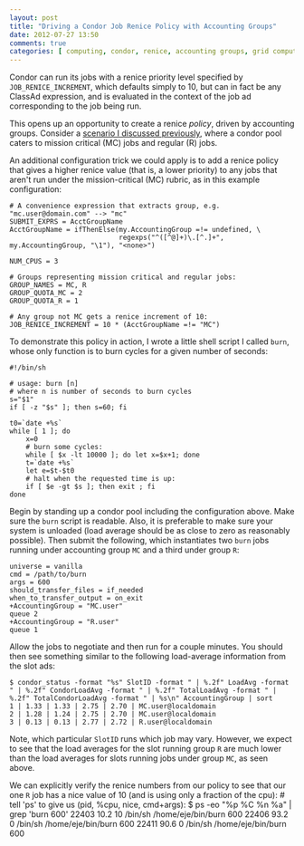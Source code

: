 ```yaml
---
layout: post
title: "Driving a Condor Job Renice Policy with Accounting Groups"
date: 2012-07-27 13:50
comments: true
categories: [ computing, condor, renice, accounting groups, grid computing, MRG Grid, Red Hat ]
---
```


Condor can run its jobs with a renice priority level specified by `JOB_RENICE_INCREMENT`, which defaults simply to 10, but can in fact be any ClassAd expression, and is evaluated in the context of the job ad corresponding to the job being run.

This opens up an opportunity to create a renice _policy_, driven by accounting groups.  Consider a [scenario I discussed previously](http://erikerlandson.github.com/blog/2012/07/10/configuring-minimum-and-maximum-resources-for-mission-critical-jobs-in-a-condor-pool/), where a condor pool caters to mission critical (MC) jobs and regular (R) jobs.

An additional configuration trick we could apply is to add a renice policy that gives a higher renice value (that is, a lower priority) to any jobs that aren't run under the mission-critical (MC) rubric, as in this example configuration:

    # A convenience expression that extracts group, e.g. "mc.user@domain.com" --> "mc"
    SUBMIT_EXPRS = AcctGroupName
    AcctGroupName = ifThenElse(my.AccountingGroup =!= undefined, \
                               regexps("^([^@]+)\.[^.]+", my.AccountingGroup, "\1"), "<none>")

    NUM_CPUS = 3

    # Groups representing mission critical and regular jobs:
    GROUP_NAMES = MC, R
    GROUP_QUOTA_MC = 2
    GROUP_QUOTA_R = 1

    # Any group not MC gets a renice increment of 10:
    JOB_RENICE_INCREMENT = 10 * (AcctGroupName =!= "MC")


To demonstrate this policy in action, I wrote a little shell script I called `burn`, whose only function is to burn cycles for a given number of seconds:

    #!/bin/sh

    # usage: burn [n]
    # where n is number of seconds to burn cycles
    s="$1"
    if [ -z "$s" ]; then s=60; fi

    t0=`date +%s`
    while [ 1 ]; do
        x=0
        # burn some cycles:
        while [ $x -lt 10000 ]; do let x=$x+1; done
        t=`date +%s`
        let e=$t-$t0
        # halt when the requested time is up:
        if [ $e -gt $s ]; then exit ; fi
    done


Begin by standing up a condor pool including the configuration above.   Make sure the `burn` script is readable.  Also, it is preferable to make sure your system is unloaded (load average should be as close to zero as reasonably possible).  Then submit the following, which instantiates two `burn` jobs running under accounting group `MC` and a third under group `R`:

    universe = vanilla
    cmd = /path/to/burn
    args = 600
    should_transfer_files = if_needed
    when_to_transfer_output = on_exit
    +AccountingGroup = "MC.user"
    queue 2
    +AccountingGroup = "R.user"
    queue 1

Allow the jobs to negotiate and then run for a couple minutes.  You should then see something similar to the following load-average information from the slot ads:

    $ condor_status -format "%s" SlotID -format " | %.2f" LoadAvg -format " | %.2f" CondorLoadAvg -format " | %.2f" TotalLoadAvg -format " | %.2f" TotalCondorLoadAvg -format " | %s\n" AccountingGroup | sort
    1 | 1.33 | 1.33 | 2.75 | 2.70 | MC.user@localdomain
    2 | 1.28 | 1.24 | 2.75 | 2.70 | MC.user@localdomain
    3 | 0.13 | 0.13 | 2.77 | 2.72 | R.user@localdomain

Note, which particular `SlotID` runs which job may vary.  However, we expect to see that the load averages for the slot running group `R` are much lower than the load averages for slots running jobs under group `MC`, as seen above.

We can explicitly verify the renice numbers from our policy to see that our one `R` job has a nice value of 10 (and is using only a fraction of the cpu):
    # tell 'ps' to give us (pid, %cpu, nice, cmd+args):
    $ ps -eo "%p %C %n %a" | grep 'burn 600'
    22403 10.2  10 /bin/sh /home/eje/bin/burn 600
    22406 93.2   0 /bin/sh /home/eje/bin/burn 600
    22411 90.6   0 /bin/sh /home/eje/bin/burn 600
